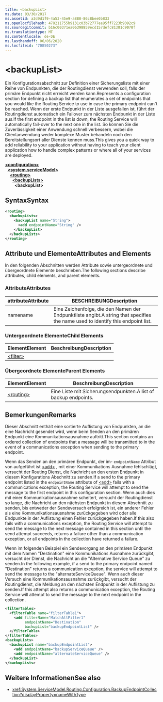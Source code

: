 ```yaml
---
title: <backupList>
ms.date: 03/30/2017
ms.assetid: a3d9d1f9-4a53-45e9-a880-86c8bee0b833
ms.openlocfilehash: 478211755b9131c03b72777ee95ff7223b9092c9
ms.sourcegitcommit: b16c00371ea06398859ecd157defc81301c9070f
ms.translationtype: MT
ms.contentlocale: de-DE
ms.lasthandoff: 06/06/2020
ms.locfileid: "70850273"
---
```

# \<backupList>
<span data-ttu-id="375c5-101">Ein Konfigurationsabschnitt zur Definition einer Sicherungsliste mit einer Reihe von Endpunkten, die der Routingdienst verwenden soll, falls der primäre Endpunkt nicht erreicht werden kann.</span><span class="sxs-lookup"><span data-stu-id="375c5-101">Represents a configuration section for defining a backup list that enumerates a set of endpoints that you would like the Routing Service to use in case the primary endpoint can't be reached.</span></span> <span data-ttu-id="375c5-102">Wenn der erste Endpunkt in der Liste ausgefallen ist, führt der Routingdienst automatisch ein Failover zum nächsten Endpunkt in der Liste aus.</span><span class="sxs-lookup"><span data-stu-id="375c5-102">If the first endpoint in the list is down, the Routing Service will automatically fail-over to the next one in the list.</span></span>  <span data-ttu-id="375c5-103">So können Sie die Zuverlässigkeit einer Anwendung schnell verbessern, wobei die Clientanwendung weder komplexe Muster behandeln noch den Bereitstellungsort aller Dienste kennen muss.</span><span class="sxs-lookup"><span data-stu-id="375c5-103">This gives you a quick way to add reliability to your application without having to teach your client application how to handle complex patterns or where all of your services are deployed.</span></span>  
  
[**\<configuration>**](../configuration-element.md)\
&nbsp;&nbsp;[**\<system.serviceModel>**](system-servicemodel.md)\
&nbsp;&nbsp;&nbsp;&nbsp;[**\<routing>**](routing.md)\
&nbsp;&nbsp;&nbsp;&nbsp;&nbsp;&nbsp;[**\<backupLists>**](backuplists.md)\
&nbsp;&nbsp;&nbsp;&nbsp;&nbsp;&nbsp;&nbsp;&nbsp;**\<backupList>**  
  
## <a name="syntax"></a><span data-ttu-id="375c5-104">Syntax</span><span class="sxs-lookup"><span data-stu-id="375c5-104">Syntax</span></span>  
  
```xml  
<routing>
  <backupLists>
    <backupList name="String">
      <add endpointName="String" />
    </backupList>
  </backupLists>
</routing>
```  
  
## <a name="attributes-and-elements"></a><span data-ttu-id="375c5-105">Attribute und Elemente</span><span class="sxs-lookup"><span data-stu-id="375c5-105">Attributes and Elements</span></span>  
 <span data-ttu-id="375c5-106">In den folgenden Abschnitten werden Attribute sowie untergeordnete und übergeordnete Elemente beschrieben.</span><span class="sxs-lookup"><span data-stu-id="375c5-106">The following sections describe attributes, child elements, and parent elements.</span></span>  
  
### <a name="attributes"></a><span data-ttu-id="375c5-107">Attribute</span><span class="sxs-lookup"><span data-stu-id="375c5-107">Attributes</span></span>  
  
|<span data-ttu-id="375c5-108">attribute</span><span class="sxs-lookup"><span data-stu-id="375c5-108">Attribute</span></span>|<span data-ttu-id="375c5-109">BESCHREIBUNG</span><span class="sxs-lookup"><span data-stu-id="375c5-109">Description</span></span>|  
|---------------|-----------------|  
|<span data-ttu-id="375c5-110">name</span><span class="sxs-lookup"><span data-stu-id="375c5-110">name</span></span>|<span data-ttu-id="375c5-111">Eine Zeichenfolge, die den Namen der Endpunktliste angibt.</span><span class="sxs-lookup"><span data-stu-id="375c5-111">A string that specifies the name used to identify this endpoint list.</span></span>|  
  
### <a name="child-elements"></a><span data-ttu-id="375c5-112">Untergeordnete Elemente</span><span class="sxs-lookup"><span data-stu-id="375c5-112">Child Elements</span></span>  
  
|<span data-ttu-id="375c5-113">Element</span><span class="sxs-lookup"><span data-stu-id="375c5-113">Element</span></span>|<span data-ttu-id="375c5-114">Beschreibung</span><span class="sxs-lookup"><span data-stu-id="375c5-114">Description</span></span>|  
|-------------|-----------------|  
|[\<filter>](filter.md)||  
  
### <a name="parent-elements"></a><span data-ttu-id="375c5-115">Übergeordnete Elemente</span><span class="sxs-lookup"><span data-stu-id="375c5-115">Parent Elements</span></span>  
  
|<span data-ttu-id="375c5-116">Element</span><span class="sxs-lookup"><span data-stu-id="375c5-116">Element</span></span>|<span data-ttu-id="375c5-117">Beschreibung</span><span class="sxs-lookup"><span data-stu-id="375c5-117">Description</span></span>|  
|-------------|-----------------|  
|[\<routing>](routing.md)|<span data-ttu-id="375c5-118">Eine Liste mit Sicherungsendpunkten.</span><span class="sxs-lookup"><span data-stu-id="375c5-118">A list of backup endpoints.</span></span>|  
  
## <a name="remarks"></a><span data-ttu-id="375c5-119">Bemerkungen</span><span class="sxs-lookup"><span data-stu-id="375c5-119">Remarks</span></span>  
 <span data-ttu-id="375c5-120">Dieser Abschnitt enthält eine sortierte Auflistung von Endpunkten, an die eine Nachricht gesendet wird, wenn beim Senden an den primären Endpunkt eine Kommunikationsausnahme auftritt.</span><span class="sxs-lookup"><span data-stu-id="375c5-120">This section contains an ordered collection of endpoints that a message will be transmitted to in the event of a communications exception when sending to the primary endpoint.</span></span>  
  
 <span data-ttu-id="375c5-121">Wenn das Senden an den primären Endpunkt, der im- `endpointName` Attribut von aufgeführt ist [\<add>](add-of-entries.md) , mit einer Kommunikations Ausnahme fehlschlägt, versucht der Routing Dienst, die Nachricht an den ersten Endpunkt in diesem Konfigurations Abschnitt zu senden.</span><span class="sxs-lookup"><span data-stu-id="375c5-121">If a send to the primary endpoint listed in the `endpointName` attribute of [\<add>](add-of-entries.md) fails with a communications exception, the Routing Service will attempt to send the message to the first endpoint in this configuration section.</span></span> <span data-ttu-id="375c5-122">Wenn auch dies mit einer Kommunikationsausnahme scheitert, versucht der Routingdienst so lange, die Nachricht an den nächsten Endpunkt in diesem Abschnitt zu senden, bis entweder der Sendeversuch erfolgreich ist, ein anderer Fehler als eine Kommunikationsausnahme zurückgegeben wird oder alle Endpunkte in der Auflistung einen Fehler zurückgegeben haben.</span><span class="sxs-lookup"><span data-stu-id="375c5-122">If this also fails with a communications exception, the Routing Service will attempt to send the message to the next message contained in this section until the send attempt succeeds, returns a failure other than a communication exception, or all endpoints in the collection have returned a failure.</span></span>  
  
 <span data-ttu-id="375c5-123">Wenn im folgenden Beispiel ein Sendevorgang an den primären Endpunkt mit dem Namen "Destination" eine Kommunikations Ausnahme zurückgibt, versucht der Dienst, die Nachricht an die "Alternative Service Queue" zu senden.</span><span class="sxs-lookup"><span data-stu-id="375c5-123">In the following example, if a send to the primary endpoint named "Destination" returns a communication exception, the service will attempt to send the message to the "alternateServiceQueue".</span></span> <span data-ttu-id="375c5-124">Wenn auch dieser Versuch eine Kommunikationsausnahme zurückgibt, versucht der Routingdienst, die Meldung an den nächsten Endpunkt in der Auflistung zu senden.</span><span class="sxs-lookup"><span data-stu-id="375c5-124">If this attempt also returns a communication exception, the Routing Service will attempt to send the message to the next endpoint in the collection.</span></span>  
  
```xml  
<filterTables>
  <filterTable name="filterTable1">
    <add filterName="MatchAllFilter1"
         endpointName="Destination"
         backupList="backupEndpointList" />
  </filterTable>
</filterTables>
<backupLists>
  <backupList name="backupEndpointList">
    <add endpointName="backupServiceQueue" />
    <add endpointName="alternateServiceQueue" />
  </backupList>
</backupLists>
```  
  
## <a name="see-also"></a><span data-ttu-id="375c5-125">Weitere Informationen</span><span class="sxs-lookup"><span data-stu-id="375c5-125">See also</span></span>

- <xref:System.ServiceModel.Routing.Configuration.BackupEndpointCollection?displayProperty=nameWithType>

